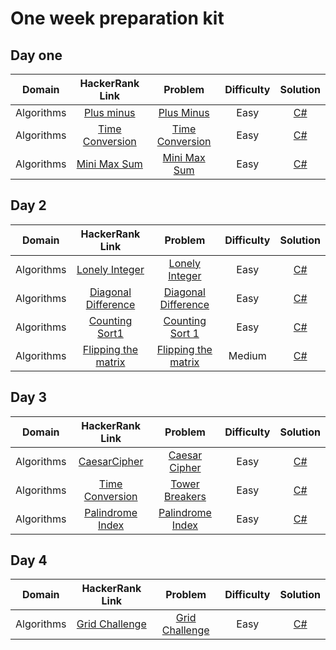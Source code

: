 # One week preparation kit

## Day one

|     Domain      |                                  HackerRank Link                                  |                                      Problem                                      | Difficulty  |                               Solution                                |
|:---------------:|:---------------------------------------------------------------------------------:|:---------------------------------------------------------------------------------:|:-----------:|:---------------------------------------------------------------------:|
|   Algorithms    | [Plus minus](https://www.hackerrank.com/challenges/challenges/plus-minus/problem) |         [Plus Minus](../ProblemSolving/ProblemSolving.Easy.PlusMinus.pdf)         |    Easy     |    [C#](../../src/HackerRankSolutions/ProblemSolving/PlusMinus.cs)    |
|   Algorithms    | [Time Conversion](https://www.hackerrank.com/challenges/time-conversion/problem)  |    [Time Conversion](../ProblemSolving/ProblemSolving.Easy.TimeConversion.pdf)    |    Easy     | [C#](../../src/HackerRankSolutions/ProblemSolving/TimeConversion.cs)  |
|   Algorithms    |    [Mini Max Sum](https://www.hackerrank.com/challenges/mini-max-sum/problem)     |       [Mini Max Sum](../ProblemSolving/ProblemSolving.Easy.MiniMaxSum.pdf)        |    Easy     |   [C#](../../src/HackerRankSolutions/ProblemSolving/MiniMaxSum.cs)    |

## Day 2

|     Domain      |                                     HackerRank Link                                      |                                       Problem                                        |  Difficulty   |                                 Solution                                  |
|:---------------:|:----------------------------------------------------------------------------------------:|:------------------------------------------------------------------------------------:|:-------------:|:-------------------------------------------------------------------------:|
|   Algorithms    |      [Lonely Integer](https://www.hackerrank.com/challenges/lonely-integer/problem)      |      [Lonely Integer](../ProblemSolving/ProblemSolving.Easy.LonelyInteger.pdf)       |     Easy      |    [C#](../../src/HackerRankSolutions/ProblemSolving/LonelyInteger.cs)    |
|   Algorithms    | [Diagonal Difference](https://www.hackerrank.com/challenges/diagonal-difference/problem) | [Diagonal Difference](../ProblemSolving/ProblemSolving.Easy.DiagonalDifference.pdf)  |     Easy      | [C#](../../src/HackerRankSolutions/ProblemSolving/DiagonalDifference.cs)  |
|   Algorithms    |      [Counting Sort1](https://www.hackerrank.com/challenges/countingsort1/problem)       |      [Counting Sort 1](../ProblemSolving/ProblemSolving.Easy.CountingSort1.pdf)      |     Easy      |    [C#](../../src/HackerRankSolutions/ProblemSolving/CountingSort.cs)     |
|   Algorithms    | [Flipping the matrix](https://www.hackerrank.com/challenges/flipping-the-matrix/problem) | [Flipping the matrix](../ProblemSolving/ProblemSolving.Medium.FlippingTheMatrix.pdf) |    Medium     |   [C#](../../src/HackerRankSolutions/ProblemSolving/FlippingMatrix.cs)    |

## Day 3

|     Domain      |                                      HackerRank Link                                      |                                                           Problem                                                            |  Difficulty   |                                Solution                                 |
|:---------------:|:-----------------------------------------------------------------------------------------:|:----------------------------------------------------------------------------------------------------------------------------:|:-------------:|:-----------------------------------------------------------------------:|
|   Algorithms    |        [CaesarCipher](https://www.hackerrank.com/challenges/caesar-cipher/problem)        |                           [Caesar Cipher](../ProblemSolving/ProblemSolving.Easy.CaesarCipher.pdf)                            |     Easy      |   [C#](../../src/HackerRankSolutions/ProblemSolving/CaesarCipher.cs)    |
|   Algorithms    |      [Time Conversion](https://www.hackerrank.com/challenges/time-breakers/problem)       |                          [Tower Breakers](../ProblemSolving/ProblemSolving.Easy.TowerBreakers.pdf)                           |     Easy      |   [C#](../../src/HackerRankSolutions/ProblemSolving/TowerBreakers.cs)   |
|   Algorithms    |    [Palindrome Index](https://www.hackerrank.com/challenges/palindrome-index/problem)     |                        [Palindrome Index](../ProblemSolving/ProblemSolving.Easy.PalindromeIndex.pdf)                         |     Easy      |  [C#](../../src/HackerRankSolutions/ProblemSolving/PalindromeIndex.cs)  |

## Day 4

|     Domain      |                                      HackerRank Link                                       |                                  Problem                                  | Difficulty  |                                 Solution                                 |
|:---------------:|:------------------------------------------------------------------------------------------:|:-------------------------------------------------------------------------:|:-----------:|:------------------------------------------------------------------------:|
|   Algorithms    |       [Grid Challenge](https://www.hackerrank.com/challenges/grid-challenge/problem)       | [Grid Challenge](../ProblemSolving/ProblemSolving.Easy.GridChallenge.pdf) |    Easy     |   [C#](../../src/HackerRankSolutions/ProblemSolving/GridChallenge.cs)    |

